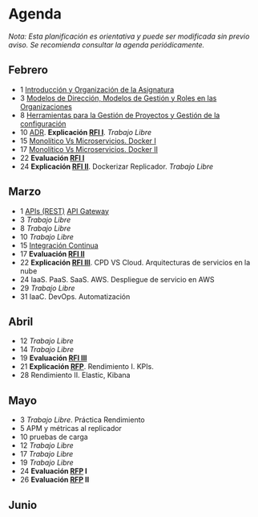 # Agenda

*Nota: Esta planificación es orientativa y puede ser modificada sin previo aviso. Se recomienda consultar la agenda periódicamente.*

## Febrero

* 1 [Introducción y Organización de la Asignatura](Introduccion.md)
* 3 [Modelos de Dirección, Modelos de Gestión y Roles en las Organizaciones](Organizaciones.md)
* 8 [Herramientas para la Gestión de Proyectos y Gestión de la configuración](Herramientas-Gestion-Proyectos.md)
* 10 [ADR](ADR/README.md). __Explicación [RFI I](RFI/RFI-I.md)__. *Trabajo Libre*
* 15 [Monolítico Vs Microservicios. Docker I](Docker.md)
* 17 [Monolítico Vs Microservicios. Docker II](Docker.md)
* 22 __Evaluación [RFI I](RFI/RFI-I.md)__
* 24 __Explicación [RFI II](RFI/RFI-II.md)__. Dockerizar Replicador. *Trabajo Libre*

## Marzo

* 1 [APIs (REST)](APIs.md) [API Gateway](API-Gateway.md)
* 3 *Trabajo Libre*
* 8 *Trabajo Libre*
* 10 *Trabajo Libre*
* 15 [Integración Continua](Mejora-Continua.md)
* 17 __Evaluación [RFI II](RFI/RFI-II.md)__
* 22 __Explicación [RFI III](RFI/RFI-III.md)__. CPD VS Cloud. Arquitecturas de servicios en la nube
* 24 IaaS. PaaS. SaaS. AWS. Despliegue de servicio en AWS
* 29 *Trabajo Libre*
* 31 IaaC. DevOps. Automatización


## Abril

* 12 *Trabajo Libre*
* 14 *Trabajo Libre*
* 19 __Evaluación [RFI III](RFI/RFI-III.md)__
* 21 __Explicación [RFP](RFP/RFP.md)__. Rendimiento I. KPIs.
* 28 Rendimiento II. Elastic, Kibana

## Mayo

* 3 *Trabajo Libre*. Práctica Rendimiento
* 5 APM y métricas al replicador
* 10 pruebas de carga
* 12 *Trabajo Libre*
* 17 *Trabajo Libre*
* 19 *Trabajo Libre*
* 24 __Evaluación [RFP](RFP/RFP.md) I__
* 26 __Evaluación [RFP](RFP/RFP.md) II__

## Junio

